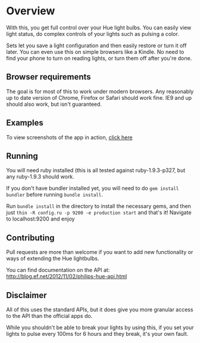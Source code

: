 Overview
===
With this, you get full control over your Hue light bulbs. You can easily view light status, do complex controls of your lights such as pulsing a color.

Sets let you save a light configuration and then easily restore or turn it off later. You can even use this on simple browsers like a Kindle. No need to find your phone to turn on reading lights, or turn them off after you're done.

Browser requirements
-
The goal is for most of this to work under modern browsers. Any reasonably up to date version of Chrome, Firefox or Safari should work fine. IE9 and up should also work, but isn't guaranteed.

Examples
-

To view screenshots of the app in action, [click here](https://github.com/zanker/hue-controller/blob/master/examples)

Running
-
You will need ruby installed (this is all tested against ruby-1.9.3-p327, but any ruby-1.9.3 should work.

If you don't have bundler installed yet, you will need to do `gem install bundler` before running `bundle install`.

Run `bundle install` in the directory to install the necessary gems, and then just `thin -R config.ru -p 9200 -e production start` and that's it! Navigate to localhost:9200 and enjoy

Contributing
-
Pull requests are more than welcome if you want to add new functionality or ways of extending the Hue lightbulbs.

You can find documentation on the API at: http://blog.ef.net/2012/11/02/philips-hue-api.html

Disclaimer
-
All of this uses the standard APIs, but it does give you more granular access to the API than the official apps do.

While you shouldn't be able to break your lights by using this, if you set your lights to pulse every 100ms for 6 hours and they break, it's your own fault.